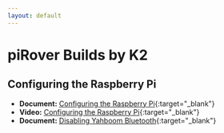 ```yaml
---
layout: default
---
```


# piRover Builds by K2

## Configuring the Raspberry Pi

- **Document:** [Configuring the Raspberry Pi](ConfiguringTheRaspberryPi.pdf){:target="_blank"}
- **Video:** [Configuring the Raspberry Pi](https://youtu.be/rNHcm35zyD0){:target="_blank"}
- **Document:** [Disabling Yahboom Bluetooth](DisablingYahboomBluetooth.pdf){:target="_blank"}



